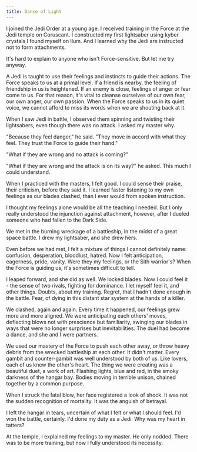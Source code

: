 ```yaml
---
title: Dance of Light
---
```


I joined the Jedi Order at a young age.
I received training in the Force at the Jedi temple on Coruscant.
I constructed my first lightsaber using kyber crystals I found myself on Ilum.
And I learned why the Jedi are instructed not to form attachments.

It's hard to explain to anyone who isn't Force-sensitive.
But let me try anyway.

A Jedi is taught to use their feelings and instincts to guide their actions.
The Force speaks to us at a primal level.
If a friend is nearby, the feeling of friendship in us is heightened.
If an enemy is close, feelings of anger or fear come to us.
For that reason, it's vital to cleanse ourselves of our own fear, our own anger,
our own passion.
When the Force speaks to us in its quiet voice,
we cannot afford to miss its words when we are shouting back at it.

When I saw Jedi in battle, I observed them spinning and twisting their lightsabers,
even though there was no attack.
I asked my master why.

"Because they feel danger," he said.
"They move in accord with what they feel. They trust the Force to guide their hand."

"What if they are wrong and no attack is coming?"

"What if they are wrong and the attack is on its way?" he asked.
This much I could understand.

When I practiced with the masters, I felt good.
I could sense their praise, their criticism, before they said it.
I learned faster listening to my own feelings as our blades clashed,
than I ever would from spoken instruction.

I thought my feelings alone would be all the teaching I needed.
But I only really understood the injunction against attachment, however,
after I dueled someone who had fallen to the Dark Side.

We met in the burning wreckage of a battleship,
in the midst of a great space battle.
I drew my lightsaber, and she drew hers.

Even before we had met, I felt a mixture of things I cannot definitely name:
confusion, desperation, bloodlust, hatred.
Now I felt anticipation, eagerness, pride, vanity.
Were they my feelings, or the Sith warrior's?
When the Force is guiding us, it's sometimes difficult to tell.

I leaped forward, and she did as well.
We locked blades.
Now I could feel it - the sense of two rivals, fighting for dominance.
I let myself feel it, and other things.
Doubts, about my training.
Regret, that I hadn't done enough in the battle.
Fear, of dying in this distant star system at the hands of a killer.

We clashed, again and again.
Every time it happened, our feelings grew more and more aligned.
We were anticipating each others' moves,
deflecting blows not with prescience but familiarity,
swinging our blades in ways that were no longer surprises but inevitabilities.
The duel had become a dance, and she and I were partners.

We used our mastery of the Force to push each other away,
or throw heavy debris from the wrecked battleship at each other.
It didn't matter.
Every gambit and counter-gambit was well understood by both of us.
Like lovers, each of us knew the other's heart.
The thing we were creating was a beautiful duet, a work of art.
Flashing lights, blue and red, in the smoky darkness of the hangar bay.
Bodies moving in terrible unison, chained together by a common purpose.

When I struck the fatal blow, her face registered a look of shock.
It was not the sudden recognition of mortality.
It was the anguish of betrayal.

I left the hangar in tears,
uncertain of what I felt or what I should feel.
I'd won the battle, certainly.
I'd done my duty as a Jedi.
Why was my heart in tatters?

At the temple, I explained my feelings to my master.
He only nodded.
There was to be more training, but now I fully understood its necessity.
